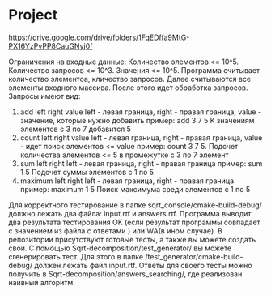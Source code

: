 # Project
https://drive.google.com/drive/folders/1FqEDffa9MtG-PX16YzPvPP8CauGNyj0f

Ограничения на входные данные:
Количество элементов <= 10^5.
Количество запросов <= 10^3.
Значения <= 10^5.
Программа считывает количество элементоа, кличество запросов. Далее считываются все элементы входного массива.
После этого идет обработка запросов.
Запросы имеют вид:
1) add left right value
left - левая граница, right - правая граница, value - значение, которые нужно добавить
пример: add 3 7 5
К значениям элементов с 3 по 7 добавится 5
2) count left right value
left - левая граница, right - правая граница, value - идет поиск элементов <= value
пример: count 3 7 5.
Подсчет количества элементов <= 5 в промежутке с 3 по 7 элемент
3) sum left right
left - левая граница, right - правая граница
пример: sum 1 5
Подсчет суммы элементов с 1 по 5
4) maximum left right
left - левая граница, right - правая граница
пример: maximum 1 5
Поиск максимума среди элементов с 1 по 5

Для корректного тестирование в папке sqrt_console/cmake-build-debug/ должно лежать два файла:
input.rtf и answers.rtf. 
Программа выводит два результата тестирования OK (если результат программы совпадает с значением из файла с ответами ) или WA(в ином случае).
В репозитории присутствуют готовые тесты, а также вы можете создать свои.
С помощью Sqrt-decomposition/test_generator/ вы можете сгенерировать тест. Для этого в папке 
/test_generator/cmake-build-debug/ должен лежать файл input.rtf.
Ответы для своего тесты можно получить в Sqrt-decomposition/answers_searching/, где реализован наивный алгоритм.
